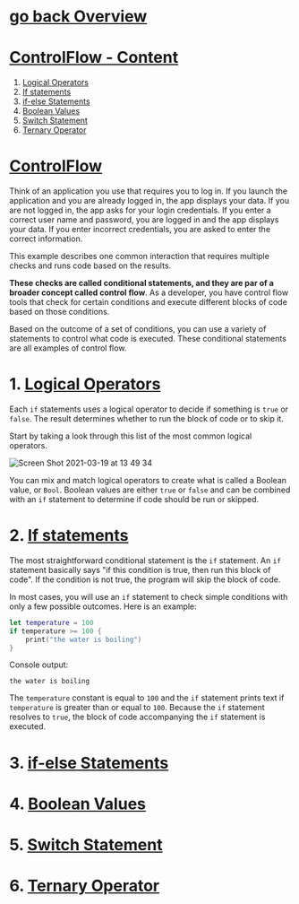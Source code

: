 # [go back Overview](https://github.com/c4arl0s)

# [ControlFlow - Content](https://github.com/c4arl0s/ControlFlow#go-back-overview)

1. [Logical Operators](https://github.com/c4arl0s/ControlFlow#1-logical-operators)
2. [If statements](https://github.com/c4arl0s/ControlFlow#2-if-statements)
3. [if-else Statements](https://github.com/c4arl0s/ControlFlow#3-if-else-statements)
4. [Boolean Values](https://github.com/c4arl0s/ControlFlow#4-boolean-values)
5. [Switch Statement](https://github.com/c4arl0s/ControlFlow#5-switch-statement)
6. [Ternary Operator](https://github.com/c4arl0s/ControlFlow#6-ternary-operator)

# [ControlFlow](https://github.com/c4arl0s/ControlFlow#controlflow---content)

Think of an application you use that requires you to log in. If you launch the application and you are already logged in, the app displays your data. If you are not logged in, the app asks for your login credentials. If you enter a correct user name and password, you are logged in  and the app displays your data. If you enter incorrect credentials, you are asked to enter the correct information.

This example describes one common interaction that requires multiple checks and runs code based on the results.

**These checks are called conditional statements, and they are par of a broader concept called control flow**. As a developer, you have control flow tools that check for certain conditions and execute different blocks of code based on those conditions.

Based on the outcome of a set of conditions, you can use a variety of statements to control what code is executed. These conditional statements are all examples of control flow.

# 1. [Logical Operators](https://github.com/c4arl0s/ControlFlow#controlflow---content)

Each `if` statements uses a logical operator to decide if something is `true` or `false`. The result determines whether to run the block of code or to skip it.

Start by taking a look through this list of the most common logical operators.

![Screen Shot 2021-03-19 at 13 49 34](https://user-images.githubusercontent.com/24994818/111834971-f6732280-88b9-11eb-9b92-321743cf7f07.png)

You can mix and match logical operators to create what is called a Boolean value, or `Bool`. Boolean values are either `true` or `false` and can be combined with an `if` statement to determine if code should be run or skipped.

# 2. [If statements](https://github.com/c4arl0s/ControlFlow#controlflow---content)

The most straightforward conditional statement is the `if` statement. An `if` statement basically says "if this condition is true, then run this block of code". If the condition is not true, the program will skip the block of code.

In most cases, you will use an `if` statement to check simple conditions with only a few possible outcomes. Here is an example:

```swift
let temperature = 100
if temperature >= 100 {
    print("the water is boiling")
}
```

Console output:

```console
the water is boiling
```

The `temperature` constant is equal to `100` and the `if` statement prints text if `temperature` is greater than or equal to `100`. Because the `if` statement resolves to `true`, the block of code accompanying the `if` statement is executed.

# 3. [if-else Statements](https://github.com/c4arl0s/ControlFlow#controlflow---content)
# 4. [Boolean Values](https://github.com/c4arl0s/ControlFlow#controlflow---content)
# 5. [Switch Statement](https://github.com/c4arl0s/ControlFlow#controlflow---content)
# 6. [Ternary Operator](https://github.com/c4arl0s/ControlFlow#controlflow---content)